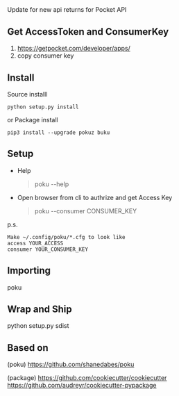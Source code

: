 ##

Update for new api returns for Pocket API

## Get AccessToken and ConsumerKey
1. https://getpocket.com/developer/apps/
2. copy consumer key

## Install

Source installl

    python setup.py install

or Package install

    pip3 install --upgrade pokuz buku

## Setup

- Help
    >poku --help

- Open browser from cli to authrize and get Access Key

    > poku --consumer CONSUMER_KEY

p.s.
    
    Make ~/.config/poku/*.cfg to look like
    access YOUR_ACCESS
    consumer YOUR_CONSUMER_KEY

## Importing
poku

## Wrap and Ship
python setup.py sdist

## Based on 

(poku)
https://github.com/shanedabes/poku

(package)
https://github.com/cookiecutter/cookiecutter
https://github.com/audreyr/cookiecutter-pypackage